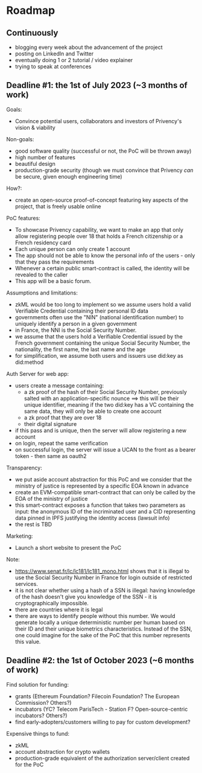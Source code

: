 # Roadmap

## Continuously

- blogging every week about the advancement of the project
- posting on LinkedIn and Twitter
- eventually doing 1 or 2 tutorial / video explainer
- trying to speak at conferences

## Deadline #1: the 1st of July 2023 (~3 months of work)

Goals:
- Convince potential users, collaborators and investors of Privency's vision & viability

Non-goals:
- good software quality (successful or not, the PoC will be thrown away)
- high number of features
- beautiful design
- production-grade security (though we must convince that Privency *can* be secure, given enough engineering time)

How?:
- create an open-source proof-of-concept featuring key aspects of the project, that is freely usable online

PoC features:
- To showcase Privency capability, we want to make an app that only allow registering people over 18 that holds a French citizenship or a French residency card
- Each unique person can only create 1 account
- The app should not be able to know the personal info of the users - only that they pass the requirements
- Whenever a certain public smart-contract is called, the identity will be revealed to the caller
- This app will be a basic forum.

Assumptions and limitations:
- zkML would be too long to implement so we assume users hold a valid Verifiable Credential containing their personal ID data
- governments often use the "NIN" (national identification number) to uniquely identify a person in a given government
- in France, the NNI is the Social Security Number. 
- we assume that the users hold a Verifiable Credential issued by the French government containing the unique Social Security Number, the nationality, the first name, the last name and the age
- for simplification, we assume both users and issuers use did:key as did:method

Auth Server for web app:
- users create a message containing:
	- a zk proof of the hash of their Social Security Number, previously salted with an application-specific nounce ==> this will be their unique identifier, meaning if the two did:key has a VC containing the same data, they will only be able to create one account
	- a zk proof that they are over 18
	- their digital signature
- if this pass and is unique, then the server will allow registering a new account
- on login, repeat the same verification
- on successful login, the server will issue a UCAN to the front as a bearer token - then same as oauth2

Transparency:
- we put aside account abstraction for this PoC and we consider that the ministry of justice is represented by a specific EOA known in advance
- create an EVM-compatible smart-contract that can only be called by the EOA of the ministry of justice
- this smart-contract exposes a function that takes two parameters as input: the anonymous ID of the incriminated user and a CID representing data pinned in IPFS justifying the identity access (lawsuit info)
- the rest is TBD

Marketing:
- Launch a short website to present the PoC

Note:
- https://www.senat.fr/lc/lc181/lc181_mono.html shows that it is illegal to use the Social Security Number in France for login outside of restricted services.
- it is not clear whether using a hash of a SSN is illegal: having knowledge of the hash doesn't give you knowledge of the SSN - it is cryptographically impossible.
- there are countries where it is legal 
- there are ways to identify people without this number. We would generate locally a unique deterministic number per human based on their ID and their unique biometrics characteristics. Instead of the SSN, one could imagine for the sake of the PoC that this number represents this value.

## Deadline #2: the 1st of October 2023 (~6 months of work)

Find solution for funding:
- grants (Ethereum Foundation? Filecoin Foundation? The European Commission? Others?)
- incubators (YC? Telecom ParisTech - Station F? Open-source-centric incubators? Others?)
- find early-adopters/customers willing to pay for custom development?

Expensive things to fund:
- zkML
- account abstraction for crypto wallets
- production-grade equivalent of the authorization server/client created for the PoC
